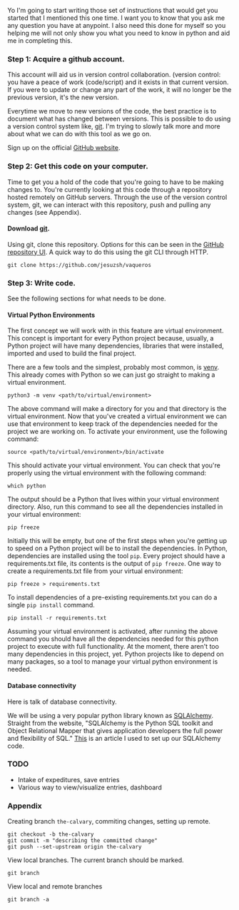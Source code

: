 Yo I'm going to start writing those set of instructions that would get you
started that I mentioned this one time. I want you to know that you ask me any
question you have at anypoint. I also need this done for myself so you helping
me will not only show you what you need to know in python and aid me in
completing this.

### Step 1: Acquire a github account. 
This account will aid us in version control collaboration. (version control:
you have a peace of work (code/script) and it exists in that current version.
If you were to update or change any part of the work, it will no longer be
the previous version, it's the new version. 

Everytime we move to new versions of the code, the best practice is to
document what has changed between versions. This is possible to do using a
version control system like, [git](https://git-scm.com/). I'm trying to slowly
talk more and more about what we can do with this tool as we go on.

Sign up on the official [GitHub website](https://github.com/).


### Step 2: Get this code on your computer.
Time to get you a hold of the code that you're going to have to be making
changes to. You're currently looking at this code through a repository hosted
remotely on GitHub servers. Through the use of the version control system, git,
we can interact with this repository, push and pulling any changes (see
Appendix). 

#### Download [git](https://git-scm.com/).

Using git, clone this repository. Options for this can be seen in the [GitHub
repository UI](https://github.com/jesuzsh/vaqueros). A quick way to do this
using the git CLI through HTTP.

    git clone https://github.com/jesuzsh/vaqueros


### Step 3: Write code.
See the following sections for what needs to be done. 

#### Virtual Python Environments
The first concept we will work with in this feature are virtual environment.
This concept is important for every Python project because, usually, a Python
project will have many dependencies, libraries that were installed,
imported and used to build the final project. 

There are a few tools and the simplest, probably most common, is
[venv](https://docs.python.org/3/library/venv.html). This already comes with
Python so we can just go straight to making a virtual environment.

    python3 -m venv <path/to/virtual/environment>

The above command will make a directory for you and that directory is the
virtual environment. Now that you've created a virtual environment we can use
that environment to keep track of the dependencies needed for the project we
are working on. To activate your environment, use the following command:

    source <path/to/virtual/environment>/bin/activate

This should activate your virtual environment. You can check that you're
properly using the virtual environment with the following command:

    which python

The output should be a Python that lives within your virtual environment
directory. Also, run this command to see all the dependencies installed in your
virtual environment:

    pip freeze

Initially this will be empty, but one of the first steps when you're getting up
to speed on a Python project will be to install the dependencies. In Python,
dependencies are installed using the tool `pip`. Every project should have a
requirements.txt file, its contents is the output of `pip freeze`. One way to
create a requirements.txt file from your virtual environment:

    pip freeze > requirements.txt

To install dependencies of a pre-existing requirements.txt you can do a single
`pip install` command. 

    pip install -r requirements.txt

Assuming your virtual environment is activated, after running the above
command you should have all the dependencies needed for this python project to
execute with full functionality. At the moment, there aren't too many
dependencies in this project, yet. Python projects like to depend on many
packages, so a tool to manage your virtual python environment is needed.

#### Database connectivity
Here is talk of database connectivity.

We will be using a very popular python library known as
[SQLAlchemy](https://www.sqlalchemy.org/). Straight from the website,
"SQLAlchemy is the Python SQL toolkit and Object Relational Mapper that gives
application developers the full power and flexibility of SQL."
[This](https://docs.sqlalchemy.org/en/13/orm/tutorial.html) is an article I
used to set up our SQLAlchemy code.

### TODO

* Intake of expeditures, save entries
* Various way to view/visualize entries, dashboard


### Appendix
Creating branch `the-calvary`, commiting changes, setting up remote. 

    git checkout -b the-calvary
    git commit -m "describing the committed change"
    git push --set-upstream origin the-calvary

View local branches. The current branch should be marked. 

    git branch

View local and remote branches

    git branch -a
